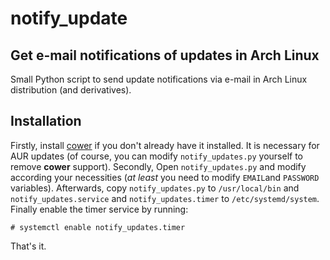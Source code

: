 notify_update
=============
Get e-mail notifications of updates in Arch Linux
-------------------------------------------------
Small Python script to send update notifications via e-mail in Arch Linux distribution (and derivatives).

Installation
------------
Firstly, install [cower](https://aur.archlinux.org/packages/cower/) if you don't already have it installed.
It is necessary for AUR updates (of course, you can modify `notify_updates.py` yourself to remove **cower** support).
Secondly, Open `notify_updates.py` and modify according your necessities (*at least* you need to modify `EMAIL`and `PASSWORD` variables).
Afterwards, copy `notify_updates.py` to `/usr/local/bin` and `notify_updates.service` and `notify_updates.timer` to `/etc/systemd/system`.
Finally enable the timer service by running:
  
    # systemctl enable notify_updates.timer

That's it.